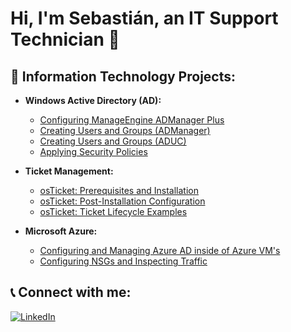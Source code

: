 # Hi, I'm Sebastián, an IT Support Technician 👋

## 💼 Information Technology Projects:
- **Windows Active Directory (AD):**
  - [Configuring ManageEngine ADManager Plus](https://github.com/SebastianBrenes/AD_ConfigManageEngine)
  - [Creating Users and Groups (ADManager)](https://github.com/SebastianBrenes/AD_CreateADManager)
  - [Creating Users and Groups (ADUC)](https://github.com/SebastianBrenes/AD_CreateADUC)
  - [Applying Security Policies](https://github.com/SebastianBrenes/AD_SecurityP)

- **Ticket Management:**
  - [osTicket: Prerequisites and Installation](https://github.com/SebastianBrenes/osTicket_Pre)
  - [osTicket: Post-Installation Configuration](https://github.com/SebastianBrenes/osTicket_PostInstall)
  - [osTicket: Ticket Lifecycle Examples](https://github.com/SebastianBrenes/osTicket_Lifecycle)

- **Microsoft Azure:**
  - [Configuring and Managing Azure AD inside of Azure VM's](https://github.com/SebastianBrenes/Azure_Config)
  - [Configuring NSGs and Inspecting Traffic](https://github.com/SebastianBrenes/Azure_Config_NSG)

## 📞 Connect with me:
[![LinkedIn](https://img.shields.io/badge/LinkedIn-blue?logo=linkedin)](https://www.linkedin.com/in/sebastianrodr/)
